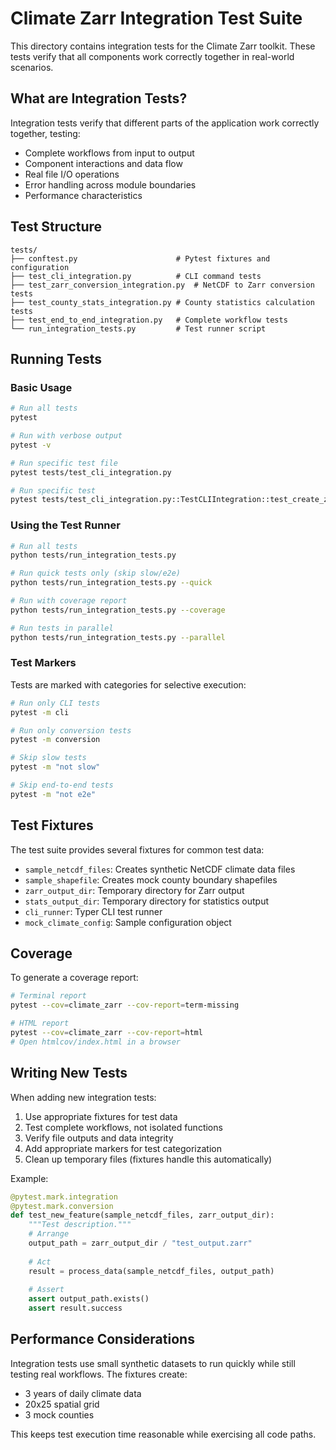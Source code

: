 # Climate Zarr Integration Test Suite

This directory contains integration tests for the Climate Zarr toolkit. These tests verify that all components work correctly together in real-world scenarios.

## What are Integration Tests?

Integration tests verify that different parts of the application work correctly together, testing:
- Complete workflows from input to output
- Component interactions and data flow
- Real file I/O operations
- Error handling across module boundaries
- Performance characteristics

## Test Structure

```
tests/
├── conftest.py                      # Pytest fixtures and configuration
├── test_cli_integration.py          # CLI command tests
├── test_zarr_conversion_integration.py  # NetCDF to Zarr conversion tests
├── test_county_stats_integration.py # County statistics calculation tests
├── test_end_to_end_integration.py   # Complete workflow tests
└── run_integration_tests.py         # Test runner script
```

## Running Tests

### Basic Usage

```bash
# Run all tests
pytest

# Run with verbose output
pytest -v

# Run specific test file
pytest tests/test_cli_integration.py

# Run specific test
pytest tests/test_cli_integration.py::TestCLIIntegration::test_create_zarr_no_interactive
```

### Using the Test Runner

```bash
# Run all tests
python tests/run_integration_tests.py

# Run quick tests only (skip slow/e2e)
python tests/run_integration_tests.py --quick

# Run with coverage report
python tests/run_integration_tests.py --coverage

# Run tests in parallel
python tests/run_integration_tests.py --parallel
```

### Test Markers

Tests are marked with categories for selective execution:

```bash
# Run only CLI tests
pytest -m cli

# Run only conversion tests
pytest -m conversion

# Skip slow tests
pytest -m "not slow"

# Skip end-to-end tests
pytest -m "not e2e"
```

## Test Fixtures

The test suite provides several fixtures for common test data:

- `sample_netcdf_files`: Creates synthetic NetCDF climate data files
- `sample_shapefile`: Creates mock county boundary shapefiles
- `zarr_output_dir`: Temporary directory for Zarr output
- `stats_output_dir`: Temporary directory for statistics output
- `cli_runner`: Typer CLI test runner
- `mock_climate_config`: Sample configuration object

## Coverage

To generate a coverage report:

```bash
# Terminal report
pytest --cov=climate_zarr --cov-report=term-missing

# HTML report
pytest --cov=climate_zarr --cov-report=html
# Open htmlcov/index.html in a browser
```

## Writing New Tests

When adding new integration tests:

1. Use appropriate fixtures for test data
2. Test complete workflows, not isolated functions
3. Verify file outputs and data integrity
4. Add appropriate markers for test categorization
5. Clean up temporary files (fixtures handle this automatically)

Example:

```python
@pytest.mark.integration
@pytest.mark.conversion
def test_new_feature(sample_netcdf_files, zarr_output_dir):
    """Test description."""
    # Arrange
    output_path = zarr_output_dir / "test_output.zarr"
    
    # Act
    result = process_data(sample_netcdf_files, output_path)
    
    # Assert
    assert output_path.exists()
    assert result.success
```

## Performance Considerations

Integration tests use small synthetic datasets to run quickly while still testing real workflows. The fixtures create:
- 3 years of daily climate data
- 20x25 spatial grid
- 3 mock counties

This keeps test execution time reasonable while exercising all code paths.
